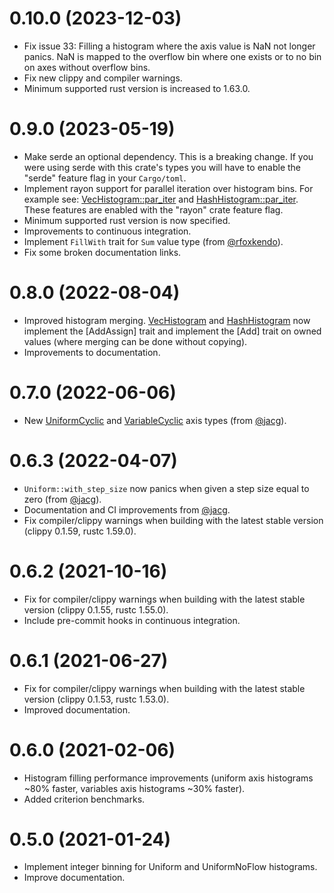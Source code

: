 # 0.10.0 (2023-12-03)

- Fix issue 33: Filling a histogram where the axis value is NaN not longer panics. NaN is mapped to the overflow bin where one exists or to no bin on axes without overflow bins.
- Fix new clippy and compiler warnings.
- Minimum supported rust version is increased to 1.63.0.

# 0.9.0 (2023-05-19)

- Make serde an optional dependency. This is a breaking change. If you were using serde with this crate's types you will have to enable the "serde" feature flag in your `Cargo/toml`.
- Implement rayon support for parallel iteration over histogram bins. For example see: [VecHistogram::par_iter](https://docs.rs/ndhistogram/0.9.0/struct.VecHistogram.html#method.par_iter) and [HashHistogram::par_iter](https://docs.rs/ndhistogram/0.9.0/struct.HashHistogram.html#method.par_iter). These features are enabled with the "rayon" crate feature flag.
- Minimum supported rust version is now specified.
- Improvements to continuous integration.
- Implement `FillWith` trait for `Sum` value type (from [@rfoxkendo](https://github.com/rfoxkendo)).
- Fix some broken documentation links.

# 0.8.0 (2022-08-04)

- Improved histogram merging. [VecHistogram](https://docs.rs/ndhistogram/0.8.0/ndhistogram/struct.VecHistogram.html) and [HashHistogram](https://docs.rs/ndhistogram/0.8.0/ndhistogram/struct.HashHistogram.html) now implement the [AddAssign] trait and implement the [Add] trait on owned values (where merging can be done without copying).
- Improvements to documentation.

# 0.7.0 (2022-06-06)
- New [UniformCyclic](https://docs.rs/ndhistogram/0.7.0/ndhistogram/axis/struct.UniformCyclic.html) and [VariableCyclic](https://docs.rs/ndhistogram/0.7.0/ndhistogram/axis/struct.VariableCyclic.html) axis types (from [@jacg](https://github.com/jacg)).

# 0.6.3 (2022-04-07)
- `Uniform::with_step_size` now panics when given a step size equal to zero (from [@jacg](https://github.com/jacg)).
- Documentation and CI improvements from [@jacg](https://github.com/jacg).
- Fix compiler/clippy warnings when building with the latest stable version (clippy 0.1.59, rustc 1.59.0).

# 0.6.2 (2021-10-16)

- Fix for compiler/clippy warnings when building with the latest stable version (clippy 0.1.55, rustc 1.55.0).
- Include pre-commit hooks in continuous integration. 


# 0.6.1 (2021-06-27)

- Fix for compiler/clippy warnings when building with the latest stable version (clippy 0.1.53, rustc 1.53.0). 
- Improved documentation.

# 0.6.0 (2021-02-06)

- Histogram filling performance improvements (uniform axis histograms ~80% faster, variables axis histograms ~30% faster).
- Added criterion benchmarks.

# 0.5.0 (2021-01-24)

- Implement integer binning for Uniform and UniformNoFlow histograms.
- Improve documentation.
